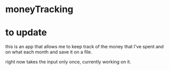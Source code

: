 # moneyTracking

# to update 

this is an app that allows me to keep track of the money that I've spent and on what each month and save it on a file.

right now takes the input only once, currently working on it.


